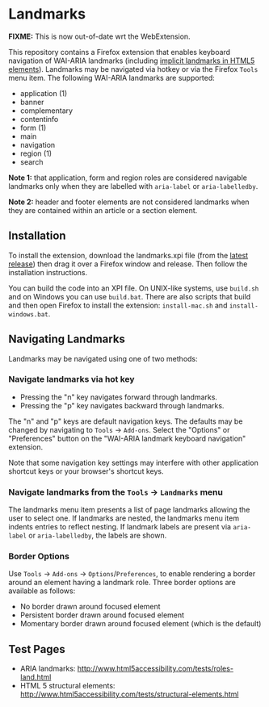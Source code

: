Landmarks
=========

**FIXME:** This is now out-of-date wrt the WebExtension.

This repository contains a Firefox extension that enables keyboard
navigation of WAI-ARIA landmarks (including [implicit landmarks in HTML5
elements](http://www.w3.org/html/wg/drafts/html/master/dom.html#sec-strong-native-semantics)).
Landmarks may be navigated via hotkey or via the Firefox `Tools` menu
item. The following WAI-ARIA landmarks are supported:

-   application (1)
-   banner
-   complementary
-   contentinfo
-   form (1)
-   main
-   navigation
-   region (1)
-   search

**Note 1:** that application, form and region roles are considered
navigable landmarks only when they are labelled with `aria-label` or
`aria-labelledby`.

**Note 2:** header and footer elements are not considered landmarks when
they are contained within an article or a section element.

Installation
------------

To install the extension, download the landmarks.xpi file (from the
[latest release](https://github.com/matatk/landmarks/releases/latest))
then drag it over a Firefox window and release. Then follow the
installation instructions.

You can build the code into an XPI file. On UNIX-like systems, use
`build.sh` and on Windows you can use `build.bat`. There are also
scripts that build and then open Firefox to install the extension:
`install-mac.sh` and `install-windows.bat`.

Navigating Landmarks
--------------------

Landmarks may be navigated using one of two methods:

### Navigate landmarks via hot key

-   Pressing the "n" key navigates forward through landmarks.
-   Pressing the "p" key navigates backward through landmarks.

The "n" and "p" keys are default navigation keys. The defaults may be
changed by navigating to `Tools` → `Add-ons`. Select the "Options" or
"Preferences" button on the "WAI-ARIA landmark keyboard navigation"
extension.

Note that some navigation key settings may interfere with other
application shortcut keys or your browser's shortcut keys.

### Navigate landmarks from the `Tools` → `Landmarks` menu

The landmarks menu item presents a list of page landmarks allowing the
user to select one. If landmarks are nested, the landmarks menu item
indents entries to reflect nesting. If landmark labels are present via
`aria-label` or `aria-labelledby`, the labels are shown.

### Border Options

Use `Tools` → `Add-ons` → `Options`/`Preferences`, to enable rendering a
border around an element having a landmark role. Three border options
are available as follows:

-   No border drawn around focused element
-   Persistent border drawn around focused element
-   Momentary border drawn around focused element (which is the default)

Test Pages
----------

-   ARIA landmarks:
    http://www.html5accessibility.com/tests/roles-land.html
-   HTML 5 structural elements:
    http://www.html5accessibility.com/tests/structural-elements.html

